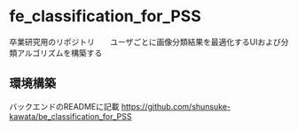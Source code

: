 # fe_classification_for_PSS
卒業研究用のリポジトリ　　ユーザごとに画像分類結果を最適化するUIおよび分類アルゴリズムを構築する

## 環境構築
バックエンドのREADMEに記載 
https://github.com/shunsuke-kawata/be_classification_for_PSS


